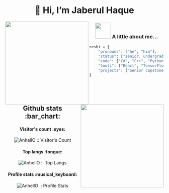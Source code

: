 <h1 align="center"> 👋 Hi, I’m Jaberul Haque </h1>
<img src="https://i.pinimg.com/originals/06/60/ef/0660efe82fa3da42ed56eef013171835.gif" height="264" align="left">
<img src="https://i.gifer.com/origin/f1/f1c839d0b1fd57dd8ee99936bfe7ecc8_w200.gif" height="264" align="right">

<h3 align="center"> <img src="https://static.wikia.nocookie.net/nyancat/images/0/0b/Wtf.gif/revision/latest?cb=20130812121828" width="50"> A little about me...</h3>

```python
reshi = {
    "pronouns": ["he", "him"],
    "status": ["senior, undergraduate, Computer Science"],
    "code": ["C#", "C++", "Python", "Java"],
    "tools": ["React", "TensorFlow", "Node", "Docker"],
    "projects": ["Senior Capstone", "Portfolio Site", "Text-based RPG"]
}
```

<br/>

<h2 align="center">Github stats :bar_chart:</h2>

<h4 align="center">Visitor's count :eyes:</h4>
<p align="center"><img src="https://profile-counter.glitch.me/{jareshi}/count.svg" alt="AnhellO :: Visitor's Count" /></p>

<h4 align="center">Top langs :tongue:</h4>
<p align="center"><img src="https://github-readme-stats.vercel.app/api/top-langs/?username=jareshi&langs_count=10&theme=tokyonight&layout=compact" alt="AnhellO :: Top Langs" /></p>

<h4 align="center">Profile stats :musical_keyboard:</h4>
<p align="center"><img src="https://github-readme-stats.vercel.app/api?username=jareshi&show_icons=true&theme=synthwave" alt="AnhellO :: Profile Stats" /></p>


<!---
arushwolf/arushwolf is a ✨ special ✨ repository because its `README.md` (this file) appears on your GitHub profile.
You can click the Preview link to take a look at your changes.
--->
